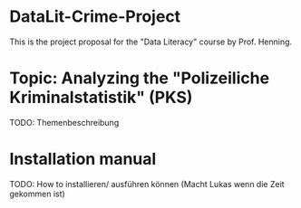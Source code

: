 # DataLit-Crime-Project
 This is the project proposal for the "Data Literacy" course by Prof. Henning.

# Topic: Analyzing the "Polizeiliche Kriminalstatistik" (PKS)
TODO: Themenbeschreibung

# Installation manual
TODO: How to installieren/ ausführen können
(Macht Lukas wenn die Zeit gekommen ist)
